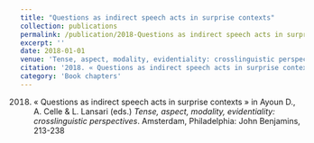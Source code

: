 ```yaml
---
title: "Questions as indirect speech acts in surprise contexts"
collection: publications
permalink: /publication/2018-Questions as indirect speech acts in surprise contexts
excerpt: ''
date: 2018-01-01
venue: 'Tense, aspect, modality, evidentiality: crosslinguistic perspectives'
citation: '2018. « Questions as indirect speech acts in surprise contexts » in Ayoun D., A. Celle &amp; L. Lansari (eds.) <i>Tense, aspect, modality, evidentiality: crosslinguistic perspectives</i>. Amsterdam, Philadelphia: John Benjamins, 213-238'
category: 'Book chapters'
---
```

2018. « Questions as indirect speech acts in surprise contexts » in Ayoun D., A. Celle & L. Lansari (eds.) <i>Tense, aspect, modality, evidentiality: crosslinguistic perspectives</i>. Amsterdam, Philadelphia: John Benjamins, 213-238